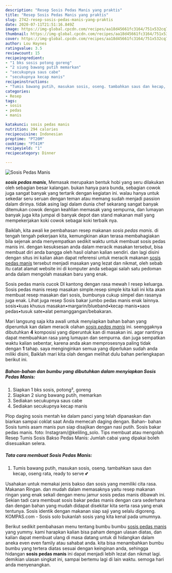 ```yaml
---
description: "Resep Sosis Pedas Manis yang praktis"
title: "Resep Sosis Pedas Manis yang praktis"
slug: 2742-resep-sosis-pedas-manis-yang-praktis
date: 2020-07-11T21:51:16.849Z
image: https://img-global.cpcdn.com/recipes/aa18d45661fc3164/751x532cq70/sosis-pedas-manis-foto-resep-utama.jpg
thumbnail: https://img-global.cpcdn.com/recipes/aa18d45661fc3164/751x532cq70/sosis-pedas-manis-foto-resep-utama.jpg
cover: https://img-global.cpcdn.com/recipes/aa18d45661fc3164/751x532cq70/sosis-pedas-manis-foto-resep-utama.jpg
author: Lou Haynes
ratingvalue: 3.5
reviewcount: 15
recipeingredient:
- "1 bks sosis potong goreng"
- "2 siung bawang putih memarkan"
- "secukupnya saus cabe"
- "secukupnya kecap manis"
recipeinstructions:
- "Tumis bawang putih, masukan sosis, oseng. tambahkan saus dan kecap, oseng rata, ready to serve 💕"
categories:
- Resep
tags:
- sosis
- pedas
- manis

katakunci: sosis pedas manis 
nutrition: 294 calories
recipecuisine: Indonesian
preptime: "PT20M"
cooktime: "PT41M"
recipeyield: "1"
recipecategory: Dinner

---
```



![Sosis Pedas Manis](https://img-global.cpcdn.com/recipes/aa18d45661fc3164/751x532cq70/sosis-pedas-manis-foto-resep-utama.jpg)

<b><i>sosis pedas manis</i></b>, Memasak merupakan bentuk hobi yang seru dilakukan oleh sebagian besar kalangan. bukan hanya para bunda, sebagian cowok juga sangat banyak yang tertarik dengan kegiatan ini. walau hanya untuk sekedar seru seruan dengan teman atau memang sudah menjadi passion dalam dirinya. tidak asing lagi dalam dunia chef sekarang sangat banyak ditemukan cowok dengan keahlian memasak yang sempurna, dan lumayan banyak juga kita jumpai di banyak depot dan stand makanan mall yang mempekerjakan koki cowok sebagai koki terbaik nya.

Baiklah, kita awali ke pembahasan resep makanan <i>sosis pedas manis</i>. di tengah tengah pekerjaan kita, kemungkinan akan terasa membahagiakan bila sejenak anda menyempatkan sedikit waktu untuk membuat sosis pedas manis ini. dengan kesuksesan anda dalam meracik masakan tersebut, bisa membuat diri anda bangga oleh hasil olahan kalian sendiri. dan lagi disini dengan situs ini kalian akan dapat referensi untuk meracik makanan <u>sosis pedas manis</u> tersebut menjadi masakan yang lezat dan nikmat, oleh sebab itu catat alamat website ini di komputer anda sebagai salah satu pedoman anda dalam mengolah masakan baru yang enak.

Sosis pedas manis cucok DI kantong dengan rasa mewah I resep keluarga. Sosis pedas manis resep masakan simple.resep simple kita kali ini kita akan membuat resep masakan dari sosis, bumbunya cukup simpel dan rasanya juga enak. Lihat juga resep Sosis bakar jumbo pedas manis enak lainnya. sosis•kuas khusus masakan•margarin/blueband•kecap manis•saos pedas•tusuk sate•alat pemanggangan/bebakaran.


Mari langsung saja kita awali untuk menyiapkan bahan bahan yang diperuntuk kan dalam meracik olahan <u><i>sosis pedas manis</i></u> ini. seenggaknya dibutuhkan <b>4</b> komposisi yang diperuntuk kan di masakan ini. agar nantinya dapat membuahkan rasa yang lumayan dan sempurna. dan juga sempatkan waktu kalian sebentar, karena anda akan memprosesnya paling tidak dengan <b>1</b> tahap. saya menginginkan semua yang diperlukan sudah anda miliki disini, Baiklah mari kita olah dengan melihat dulu bahan perlengkapan berikut ini.

<!--inarticleads1-->

##### Bahan-bahan dan bumbu yang dibutuhkan dalam menyiapkan Sosis Pedas Manis:

1. Siapkan 1 bks sosis, potong², goreng
1. Siapkan 2 siung bawang putih, memarkan
1. Sediakan secukupnya saus cabe
1. Sediakan secukupnya kecap manis


Plop daging sosis mentah ke dalam panci yang telah dipanaskan dan biarkan sampai coklat saat Anda memecah daging dengan. Bahan- bahan Sosis tumis asam manis pun siap disajikan dengan nasi putih. Sosis bakar pedas manis. foto: Instagram/@keliling_solo. Tips membuat atau mengolah Resep Tumis Sosis Bakso Pedas Manis: Jumlah cabai yang dipakai boleh disesuaikan selera. 

<!--inarticleads2-->

##### Tata cara membuat Sosis Pedas Manis:

1. Tumis bawang putih, masukan sosis, oseng. tambahkan saus dan kecap, oseng rata, ready to serve 💕


Usahakan untuk memakai jenis bakso dan sosis yang memiliki cita rasa. Makanan Ringan. dan mudah dalam memasaknya yaitu resep makanan ringan yang enak sekali dengan menu jamur sosis pedas manis dibawah ini. Sekian tadi cara membuat sosis bakar pedas manis dengan cara sederhana dan dengan bahan yang mudah didapat disekitar kita serta rasa yang enak tentunya. Sosis identik dengan makanan siap saji yang selalu digoreng. KOMPAS.com - Sosis solo bukanlah sosis yang kita kenal pada umumnya. 

Berikut sedikit pembahasan menu tentang bumbu bumbu <u>sosis pedas manis</u> yang yummy. kami harapkan kalian bisa paham dengan ulasan diatas, dan kalian dapat membuat ulang di masa datang untuk di hidangkan dalam aneka even even family atau sahabat anda. kita bisa menambahkan bumbu bumbu yang tertera diatas sesuai dengan keinginan anda, sehingga hidangan <b>sosis pedas manis</b> ini dapat menjadi lebih lezat dan nikmat lagi. demikian ulasan singkat ini, sampai bertemu lagi di lain waktu. semoga hari anda menyenangkan.
